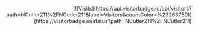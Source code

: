 <p align="right">[![Visits](https://api.visitorbadge.io/api/visitors?path=NCutler211%2FNCutler211&label=Visitors&countColor=%23263759)](https://visitorbadge.io/status?path=NCutler211%2FNCutler211)</p>

<!--
**NCutler211/NCutler211** is a ✨ _special_ ✨ repository because its `README.md` (this file) appears on your GitHub profile.

Here are some ideas to get you started:

- 🔭 I’m currently working on ...
- 🌱 I’m currently learning ...
- 👯 I’m looking to collaborate on ...
- 🤔 I’m looking for help with ...
- 💬 Ask me about ...
- 📫 How to reach me: ...
- 😄 Pronouns: ...
- ⚡ Fun fact: ...
-->
